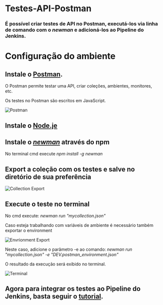 # Testes-API-Postman

### É possível criar testes de API no Postman, executá-los via linha de comando com o _newman_ e adicioná-los ao Pipeline do Jenkins.

# Configuração do ambiente

## Instale o [Postman](https://www.postman.com/downloads/).

O Postman permite testar uma API, criar coleções, ambientes, monitores, etc.

Os testes no Postman são escritos em JavaScript.

![Postman](https://user-images.githubusercontent.com/50729163/121768828-bf1db600-cb36-11eb-8b9b-66ebbf6e2cbe.jpg)

## Instale o [Node.je](https://nodejs.org/en/download/)

## Instale o [_newman_](https://learning.postman.com/docs/running-collections/using-newman-cli/command-line-integration-with-newman/) através do npm

No terminal cmd execute _npm install -g newman_


## Export a coleção com os testes e salve no diretório de sua preferência

![Collection Export](https://user-images.githubusercontent.com/50729163/121769167-77982980-cb38-11eb-8146-7c9db2978b49.jpg)


## Execute o teste no terminal

No cmd execute: _newman run "mycollection.json"_

Caso esteja trabalhando com variáveis de ambiente é necessário também exportar o environment

![Envrionment Export](https://user-images.githubusercontent.com/50729163/121769369-a8c52980-cb39-11eb-97d1-911e44706928.jpg)

Neste caso, adicione o parâmetro -e ao comando: _newman run "mycollection.json" -e "DEV.postman_environment.json"_

O resultado da execução será exibido no terminal.

![Terminal](https://user-images.githubusercontent.com/50729163/121769455-11140b00-cb3a-11eb-8881-3555076c7a1e.jpg)

## Agora para integrar os testes ao Pipeline do Jenkins, basta seguir o [tutorial](https://learning.postman.com/docs/running-collections/using-newman-cli/integration-with-jenkins/). 

